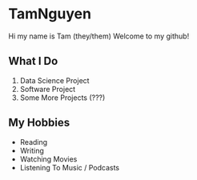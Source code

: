 # TamNguyen

Hi my name is Tam (they/them) 
Welcome to my github! 


## What I Do
1. Data Science Project
2. Software Project
3. Some More Projects (???)


## My Hobbies 
+ Reading
+ Writing
+ Watching Movies 
+ Listening To Music / Podcasts


















